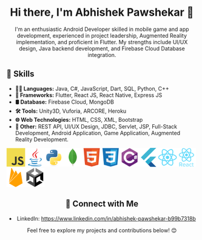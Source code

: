 <div align="center">

# Hi there, I'm Abhishek Pawshekar 👋
  I'm an enthusiastic Android Developer skilled in mobile game and app development, experienced in project leadership, Augmented Reality implementation, and proficient in Flutter. My strengths include UI/UX design, Java backend development, and Firebase Cloud Database integration.
</div>

## 🔧 Skills

- **👨‍💻 Languages:** Java, C#, JavaScript, Dart, SQL, Python, C++
- **🚀 Frameworks:** Flutter, React JS, React Native, Express JS
- **🛢️ Database:** Firebase Cloud, MongoDB
- **🛠️ Tools:** Unity3D, Vuforia, ARCORE, Heroku 
- **🌐 Web Technologies:** HTML, CSS, XML, Bootstrap 
- **💼 Other:** REST API, UI/UX Design, JDBC, Servlet, JSP, Full-Stack Development, Android Application, Game Application, Augmented Reality Development.

<img src="https://raw.githubusercontent.com/devicons/devicon/master/icons/javascript/javascript-original.svg" alt="JavaScript Logo" width="50" height="50"><img src="https://raw.githubusercontent.com/devicons/devicon/master/icons/java/java-original.svg" alt="Java Logo" width="50" height="50"><img src="https://raw.githubusercontent.com/devicons/devicon/master/icons/python/python-original.svg" alt="Python Logo" width="50" height="50"><img src="https://raw.githubusercontent.com/devicons/devicon/master/icons/mongodb/mongodb-original.svg" alt="MongoDB Logo" width="50" height="50"><img src="https://raw.githubusercontent.com/devicons/devicon/master/icons/html5/html5-original.svg" alt="HTML Logo" width="50" height="50"><img src="https://raw.githubusercontent.com/devicons/devicon/master/icons/css3/css3-original.svg" alt="CSS Logo" width="50" height="50"><img src="https://raw.githubusercontent.com/devicons/devicon/master/icons/csharp/csharp-original.svg" alt="C# Logo" width="50" height="50"><img src="https://raw.githubusercontent.com/devicons/devicon/master/icons/flutter/flutter-original.svg" alt="Flutter Logo" width="50" height="50"><img src="https://raw.githubusercontent.com/devicons/devicon/master/icons/react/react-original.svg" alt="ReactJS Logo" width="50" height="50"><img src="https://raw.githubusercontent.com/devicons/devicon/master/icons/react/react-original-wordmark.svg" alt="React Native Logo" width="50" height="50"><img src="https://raw.githubusercontent.com/devicons/devicon/master/icons/firebase/firebase-plain.svg" alt="Firebase Logo" width="50" height="50"><img src="https://raw.githubusercontent.com/devicons/devicon/master/icons/unity/unity-original.svg" alt="Unity3D Logo" width="50" height="50">



<div align="center">
  
## 🤝 Connect with Me
- LinkedIn: https://www.linkedin.com/in/abhishek-pawshekar-b99b7318b

Feel free to explore my projects and contributions below! 😊
</div>
